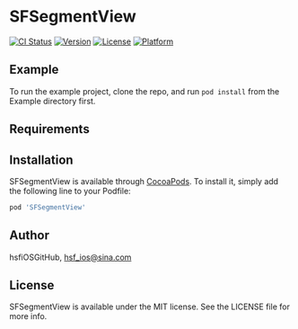 # SFSegmentView

[![CI Status](https://img.shields.io/travis/hsfiOSGitHub/SFSegmentView.svg?style=flat)](https://travis-ci.org/hsfiOSGitHub/SFSegmentView)
[![Version](https://img.shields.io/cocoapods/v/SFSegmentView.svg?style=flat)](https://cocoapods.org/pods/SFSegmentView)
[![License](https://img.shields.io/cocoapods/l/SFSegmentView.svg?style=flat)](https://cocoapods.org/pods/SFSegmentView)
[![Platform](https://img.shields.io/cocoapods/p/SFSegmentView.svg?style=flat)](https://cocoapods.org/pods/SFSegmentView)

## Example

To run the example project, clone the repo, and run `pod install` from the Example directory first.

## Requirements

## Installation

SFSegmentView is available through [CocoaPods](https://cocoapods.org). To install
it, simply add the following line to your Podfile:

```ruby
pod 'SFSegmentView'
```

## Author

hsfiOSGitHub, hsf_ios@sina.com

## License

SFSegmentView is available under the MIT license. See the LICENSE file for more info.
